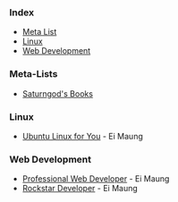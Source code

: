 ### Index

* [Meta List](#meta-list)
* [Linux](#linux)
* [Web Development](#web-development)


### Meta-Lists

* [Saturngod's Books](http://books.saturngod.net)


### Linux

* [Ubuntu Linux for You](http://eimaung.com/ubuntu-for-you) - Ei Maung


### Web Development

* [Professional Web Developer](http://eimaung.com/professional-web-developer) - Ei Maung
* [Rockstar Developer](http://eimaung.com/rockstar-developer) - Ei Maung
